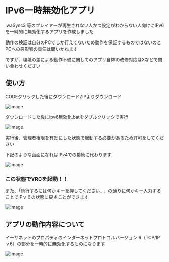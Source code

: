 # IPv6一時無効化アプリ
iwaSync3 等のプレイヤーが再生されない人かつ設定がわからない人向けにIPv6を一時的に無効化するアプリを作成しました

動作の検証は自分のPCでしか行えてないため動作を保証するものではないのとPCへの悪影響の責任は問いかねます

ですが、環境の差による動作不備に関してのアプリ自体の改修対応はXなどで問い合わせください

## 使い方
CODEクリックした後にダウンロードZIPよりダウンロード

![image](https://github.com/user-attachments/assets/3c0f6d4d-a24c-41ac-9603-758a7d54b201)


ダウンロードした後にipv6無効化.batをダブルクリックで実行

![image](https://github.com/user-attachments/assets/8b9b1616-17e4-48cb-913d-e9ebdbac1901)

実行後、管理者権限を有効にした状態で起動する必要があるため許可をしてください

下記のような画面になればIPv4での接続に代わります

![image](https://github.com/user-attachments/assets/a5a81a84-5f37-43c7-a1a2-99e36c4e30d5)

### この状態でVRCを起動！！




また、「続行するには何かキーを押してください...」の通りに何かキー入力することでIPｖ６の状態に戻すことができます

![image](https://github.com/user-attachments/assets/513c2bd0-a281-48f4-84b3-20ea1de961a3)



## アプリの動作内容について

イーサネットのプロパティのインターネットプロトコルバージョン 6（TCP/IPｖ6）の部分を一時的に無効化するものになります

![image](https://github.com/user-attachments/assets/aea5c4b2-553d-4b50-a0ff-f0ca1f8c8436)

